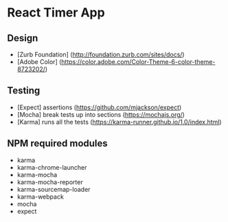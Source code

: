 # React Timer App

## Design
* [Zurb Foundation] (http://foundation.zurb.com/sites/docs/)
* [Adobe Color] (https://color.adobe.com/Color-Theme-6-color-theme-8723202/) 

## Testing
* [Expect] assertions (https://github.com/mjackson/expect)
* [Mocha] break tests up into sections (https://mochajs.org/)
* [Karma] runs all the tests (https://karma-runner.github.io/1.0/index.html)

## NPM required modules
* karma
* karma-chrome-launcher
* karma-mocha
* karma-mocha-reporter
* karma-sourcemap-loader
* karma-webpack
* mocha
* expect